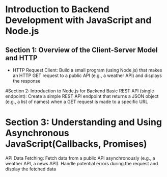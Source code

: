 # Introduction to Backend Development with JavaScript and Node.js


## Section 1: Overview of the Client-Server Model and HTTP
- HTTP Request Client: Build a small program (using Node.js) that makes an HTTP GET request to a public API (e.g., a weather API) and displays the response

#Section 2: Introduction to Node.js for Backend
Basic REST API (single endpoint): Create a simple REST API endpoint that returns a JSON object (e.g., a list of names) when a GET request is made to a specific URL

# Section 3: Understanding and Using Asynchronous JavaScript(Callbacks, Promises)
API Data Fetching: Fetch data from a public API asynchronously (e.g., a weather API, a news API). Handle potential errors during the request and display the fetched data


